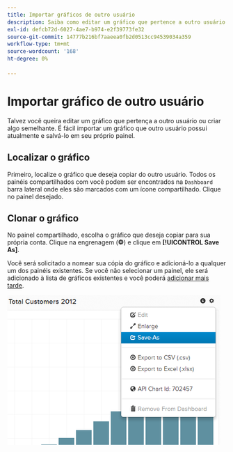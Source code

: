 ```yaml
---
title: Importar gráficos de outro usuário
description: Saiba como editar um gráfico que pertence a outro usuário ou criar algo semelhante.
exl-id: defcb72d-6027-4ae7-b974-e2f39773fe32
source-git-commit: 14777b216bf7aaeea0fb2d0513cc94539034a359
workflow-type: tm+mt
source-wordcount: '168'
ht-degree: 0%

---
```


# Importar gráfico de outro usuário

Talvez você queira editar um gráfico que pertença a outro usuário ou criar algo semelhante. É fácil importar um gráfico que outro usuário possui atualmente e salvá-lo em seu próprio painel.

## Localizar o gráfico

Primeiro, localize o gráfico que deseja copiar do outro usuário. Todos os painéis compartilhados com você podem ser encontrados na `Dashboard` barra lateral onde eles são marcados com um ícone compartilhado. Clique no painel desejado.

## Clonar o gráfico

No painel compartilhado, escolha o gráfico que deseja copiar para sua própria conta. Clique na engrenagem (![](../../assets/gear-icon.png)) e clique em **[!UICONTROL Save As]**.

Você será solicitado a nomear sua cópia do gráfico e adicioná-lo a qualquer um dos painéis existentes. Se você não selecionar um painel, ele será adicionado à lista de gráficos existentes e você poderá [adicionar mais tarde](../../data-user/dashboards/add-charts-dashboard.md).

![total de clientes](../../assets/total-customers.png)
